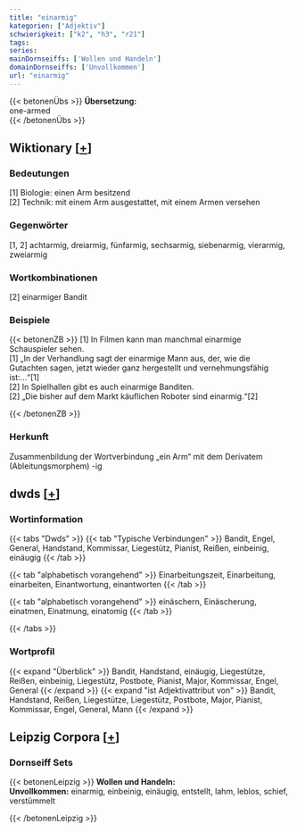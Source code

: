 ```yaml
---
title: "einarmig"
kategorien: ["Adjektiv"]
schwierigkeit: ["k2", "h3", "r21"]
tags:
series:
mainDornseiffs: ['Wollen und Handeln']
domainDornseiffs: ['Unvollkommen']
url: "einarmig"
---
```


{{< betonenÜbs >}}
**Übersetzung:**  
one-armed  
{{< /betonenÜbs >}}

## Wiktionary [[+](https://de.wiktionary.org/wiki/einarmig)]

### Bedeutungen
[1] Biologie: einen Arm besitzend  
[2] Technik: mit einem Arm ausgestattet, mit einem Armen versehen  

### Gegenwörter
[1, 2] achtarmig, dreiarmig, fünfarmig, sechsarmig, siebenarmig, vierarmig, zweiarmig  

### Wortkombinationen
[2] einarmiger Bandit  

### Beispiele
{{< betonenZB >}}
[1] In Filmen kann man manchmal einarmige Schauspieler sehen.  
[1] „In der Verhandlung sagt der einarmige Mann aus, der, wie die Gutachten sagen, jetzt wieder ganz hergestellt und vernehmungsfähig ist:…“[1]  
[2] In Spielhallen gibt es auch einarmige Banditen.  
[2] „Die bisher auf dem Markt käuflichen Roboter sind einarmig.“[2]  

{{< /betonenZB >}}
### Herkunft
Zusammenbildung der Wortverbindung „ein Arm“ mit dem Derivatem (Ableitungsmorphem) -ig  



## dwds [[+](https://www.dwds.de/wb/einarmig)]

### Wortinformation
{{< tabs "Dwds" >}}
{{< tab "Typische Verbindungen" >}}
Bandit, Engel, General, Handstand, Kommissar, Liegestütz, Pianist, Reißen, einbeinig, einäugig
{{< /tab >}}

{{< tab "alphabetisch vorangehend" >}}
Einarbeitungszeit, Einarbeitung, einarbeiten, Einantwortung, einantworten
{{< /tab >}}

{{< tab "alphabetisch vorangehend" >}}
einäschern, Einäscherung, einatmen, Einatmung, einatomig
{{< /tab >}}

{{< /tabs >}}

### Wortprofil
{{< expand "Überblick" >}} Bandit, Handstand, einäugig, Liegestütze, Reißen, einbeinig, Liegestütz, Postbote, Pianist, Major, Kommissar, Engel, General {{< /expand >}}
{{< expand "ist Adjektivattribut von" >}} Bandit, Handstand, Reißen, Liegestütze, Liegestütz, Postbote, Major, Pianist, Kommissar, Engel, General, Mann {{< /expand >}}

## Leipzig Corpora [[+](https://corpora.uni-leipzig.de/en/res?word=einarmig&corpusId=deu_newscrawl-public_2018)]

### Dornseiff Sets
{{< betonenLeipzig >}}
**Wollen und Handeln:**  
**Unvollkommen:** einarmig, einbeinig, einäugig, entstellt, lahm, leblos, schief, verstümmelt  

{{< /betonenLeipzig >}}
